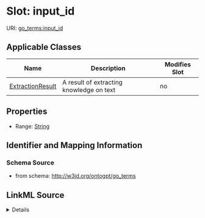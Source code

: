 

# Slot: input_id

URI: [go_terms:input_id](http://w3id.org/ontogpt/go_termsinput_id)



<!-- no inheritance hierarchy -->





## Applicable Classes

| Name | Description | Modifies Slot |
| --- | --- | --- |
| [ExtractionResult](ExtractionResult.md) | A result of extracting knowledge on text |  no  |







## Properties

* Range: [String](String.md)





## Identifier and Mapping Information







### Schema Source


* from schema: http://w3id.org/ontogpt/go_terms




## LinkML Source

<details>
```yaml
name: input_id
from_schema: http://w3id.org/ontogpt/go_terms
rank: 1000
alias: input_id
owner: ExtractionResult
domain_of:
- ExtractionResult
range: string

```
</details>